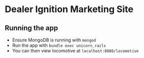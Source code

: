 # Dealer Ignition Marketing Site

## Running the app
  
* Ensure MongoDB is running with `mongod`
* Run the app with `bundle exec unicorn_rails`
* You can then view locomotive at `localhost:8080/locomotive`